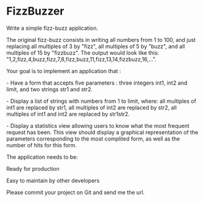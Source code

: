 # FizzBuzzer

Write a simple fizz-buzz application.

 

The original fizz-buzz consists in writing all numbers from 1 to 100, and just replacing all multiples of 3 by "fizz", all multiples of 5 by "buzz", and all multiples of 15 by "fizzbuzz". The output would look like this: "1,2,fizz,4,buzz,fizz,7,8,fizz,buzz,11,fizz,13,14,fizzbuzz,16,...".

 

Your goal is to implement an application that :

\- Have a form that accepts five parameters : three integers int1, int2 and limit, and two strings str1 and str2.

\- Display a list of strings with numbers from 1 to limit, where: all multiples of int1 are replaced by str1, all multiples of int2 are replaced by str2, all multiples of int1 and int2 are replaced by str1str2.

\- Display a statistics view allowing users to know what the most frequent request has been. This view should display a graphical representation of the parameters corresponding to the most complited form, as well as the number of hits for this form.

 

The application needs to be:

Ready for production

Easy to maintain by other developers

 

Please commit your project on Git and send me the url.

